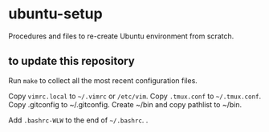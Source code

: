 # ubuntu-setup
Procedures and files to re-create Ubuntu environment from scratch.

## to update this repository
Run `make` to collect all the most recent configuration files.

Copy `vimrc.local` to `~/.vimrc` or `/etc/vim`. Copy `.tmux.conf` to `~/.tmux.conf`.
Copy .gitconfig to ~/.gitconfig. Create ~/bin and copy pathlist to ~/bin.

Add `.bashrc-WLW` to the end of `~/.bashrc`.
.
